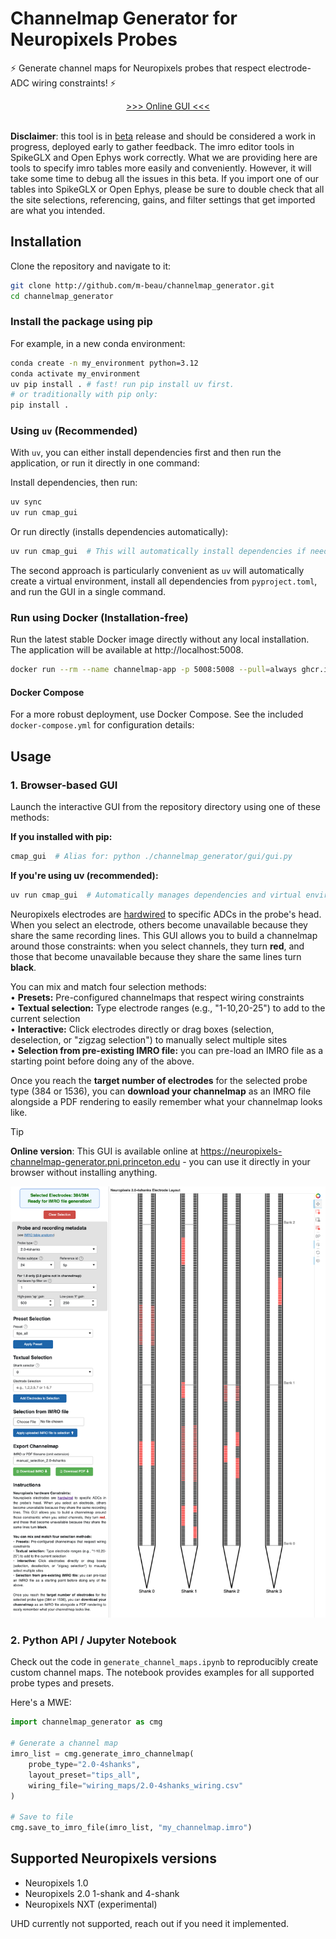 # Channelmap Generator for Neuropixels Probes

⚡ Generate channel maps for Neuropixels probes that respect electrode-ADC wiring constraints! ⚡

<div align="center"> <a href="https://neuropixels-channelmap-generator.pni.princeton.edu">>>> Online GUI <<<</a> </div><br>


**Disclaimer**: this tool is in <u>beta</u> release and should be considered a work in progress, deployed early to gather feedback. The imro editor tools in SpikeGLX and Open Ephys work correctly. What we are providing here are tools to specify imro tables more easily and conveniently. However, it will take some time to debug all the issues in this beta. If you import one of our tables into SpikeGLX or Open Ephys, please be sure to double check that all the site selections, referencing, gains, and filter settings that get imported are what you intended.

## Installation

Clone the repository and navigate to it:

```bash
git clone http://github.com/m-beau/channelmap_generator.git
cd channelmap_generator
```

### Install the package using pip

For example, in a new conda environment:

```bash
conda create -n my_environment python=3.12
conda activate my_environment
uv pip install . # fast! run pip install uv first.
# or traditionally with pip only:
pip install .
```

### Using `uv` (Recommended)

With `uv`, you can either install dependencies first and then run the application, or run it directly in one command:

Install dependencies, then run:

```bash
uv sync
uv run cmap_gui
```

Or run directly (installs dependencies automatically):

```bash
uv run cmap_gui  # This will automatically install dependencies if needed
```

The second approach is particularly convenient as `uv` will automatically create a virtual environment, install all dependencies from `pyproject.toml`, and run the GUI in a single command.

### Run using Docker (Installation-free)

Run the latest stable Docker image directly without any local installation. The application will be available at http://localhost:5008.

```bash
docker run --rm --name channelmap-app -p 5008:5008 --pull=always ghcr.io/m-beau/channelmap_generator:latest
```

#### Docker Compose

For a more robust deployment, use Docker Compose. See the included `docker-compose.yml` for configuration details:

## Usage

### 1. Browser-based GUI

Launch the interactive GUI from the repository directory using one of these methods:

**If you installed with pip:**

```bash
cmap_gui  # Alias for: python ./channelmap_generator/gui/gui.py
```

**If you're using uv (recommended):**

```bash
uv run cmap_gui  # Automatically manages dependencies and virtual environment
```

Neuropixels electrodes are [hardwired](https://www.neuropixels.org/support) to specific ADCs in the probe's head. When you select an electrode, others become unavailable because they share the same recording lines. This GUI allows you to build a channelmap around those constraints: when you select channels, they turn **red**, and those that become unavailable because they share the same lines turn **black**.

You can mix and match four selection methods:\
• **Presets:** Pre-configured channelmaps that respect wiring constraints\
• **Textual selection:** Type electrode ranges (e.g., "1-10,20-25") to add to the current selection\
• **Interactive:** Click electrodes directly or drag boxes (selection, deselection, or "zigzag selection") to manually select multiple sites\
• **Selection from pre-existing IMRO file:** you can pre-load an IMRO file as a starting point before doing any of the above.

Once you reach the **target number of electrodes** for the selected probe type (384 or 1536), you can **download your channelmap** as an IMRO file alongside a PDF rendering to easily remember what your channelmap looks like.

> [!TIP]
> **Online version**: This GUI is available online at https://neuropixels-channelmap-generator.pni.princeton.edu - you can use it directly in your browser without installing anything.

![](channelmap_generator/gui/assets/GUI_screenshot.png)

### 2. Python API / Jupyter Notebook

Check out the code in `generate_channel_maps.ipynb` to reproducibly create custom channel maps. The notebook provides examples for all supported probe types and presets.

Here's a MWE:

```python
import channelmap_generator as cmg

# Generate a channel map
imro_list = cmg.generate_imro_channelmap(
    probe_type="2.0-4shanks",
    layout_preset="tips_all",
    wiring_file="wiring_maps/2.0-4shanks_wiring.csv"
)

# Save to file
cmg.save_to_imro_file(imro_list, "my_channelmap.imro")
```

## Supported Neuropixels versions

- Neuropixels 1.0
- Neuropixels 2.0 1-shank and 4-shank
- Neuropixels NXT (experimental)

UHD currently not supported, reach out if you need it implemented.